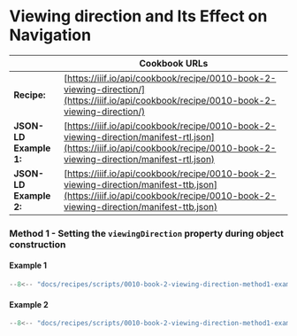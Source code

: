 # Viewing direction and Its Effect on Navigation
|                        | **Cookbook URLs**                                                                                                                                                          |
|------------------------|----------------------------------------------------------------------------------------------------------------------------------------------------------------------------|
| **Recipe:**            | [https://iiif.io/api/cookbook/recipe/0010-book-2-viewing-direction/](https://iiif.io/api/cookbook/recipe/0010-book-2-viewing-direction/)                                   |
| **JSON-LD Example 1:** | [https://iiif.io/api/cookbook/recipe/0010-book-2-viewing-direction/manifest-rtl.json](https://iiif.io/api/cookbook/recipe/0010-book-2-viewing-direction/manifest-rtl.json) |
| **JSON-LD Example 2:** | [https://iiif.io/api/cookbook/recipe/0010-book-2-viewing-direction/manifest-ttb.json](https://iiif.io/api/cookbook/recipe/0010-book-2-viewing-direction/manifest-ttb.json) |

### Method 1 - Setting the `viewingDirection` property during object construction
#### Example 1
```python
--8<-- "docs/recipes/scripts/0010-book-2-viewing-direction-method1-example1.py"
```

#### Example 2
```python
--8<-- "docs/recipes/scripts/0010-book-2-viewing-direction-method1-example2.py"
```
